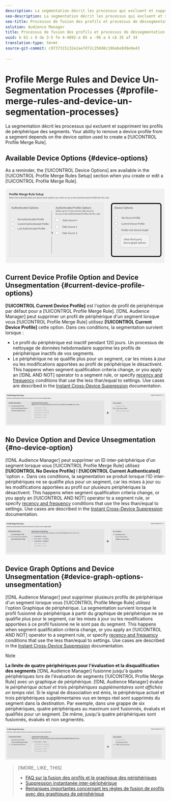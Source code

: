 ```yaml
---
description: La segmentation décrit les processus qui excluent et suppriment les profils de périphérique des segments. Votre capacité à supprimer un profil de périphérique d'un segment dépend de l'option de périphérique utilisée pour créer une règle de fusion de profils.
seo-description: La segmentation décrit les processus qui excluent et suppriment les profils de périphérique des segments. Votre capacité à supprimer un profil de périphérique d'un segment dépend de l'option de périphérique utilisée pour créer une règle de fusion de profils.
seo-title: Processus de fusion des profils et processus de déssegmentation des périphériques
solution: Audience Manager
title: Processus de fusion des profils et processus de déssegmentation des périphériques
uuid: b 61 c 6 de 3-5 fe 4-4892-a 05 a -96 a 4 cb 35 af 34
translation-type: tm+mt
source-git-commit: c9737315132e2ae7d72c250d8c196abe8d9e0e43

---
```



# Profile Merge Rules and Device Un-Segmentation Processes {#profile-merge-rules-and-device-un-segmentation-processes}

La segmentation décrit les processus qui excluent et suppriment les profils de périphérique des segments. Your ability to remove a device profile from a segment depends on the device option used to create a [!UICONTROL Profile Merge Rule].

## Available Device Options {#device-options}

As a reminder, the [!UICONTROL Device Options] are available in the [!UICONTROL Profile Merge Rules Setup] section when you create or edit a [!UICONTROL Profile Merge Rule].

![](assets/merge-rules-options.png)

## Current Device Profile Option and Device Unsegmentation {#current-device-profile-options}

**[!UICONTROL Current Device Profile]** est l&#39;option de profil de périphérique par défaut pour a [!UICONTROL Profile Merge Rule]. [!DNL Audience Manager] peut supprimer un profil de périphérique d&#39;un segment lorsque vous [!UICONTROL Profile Merge Rule] utilisez **[!UICONTROL Current Device Profile]** cette option. Dans ces conditions, la segmentation survient lorsque :

* Le profil du périphérique est inactif pendant 120 jours. Un processus de nettoyage de données hebdomadaire supprime les profils de périphérique inactifs de vos segments.
* Le périphérique ne se qualifie plus pour un segment, car les mises à jour ou les modifications apportées au profil de périphérique le désactivent. This happens when segment qualification criteria change, or you apply an [!DNL AND NOT] operator to a segment rule, or specify [recency and frequency](../../features/segments/recency-and-frequency.md) conditions that use the less than/equal to settings. Use cases are described in the [Instant Cross-Device Suppression](../../features/profile-merge-rules/instant-cross-device-suppression.md) documentation.

![](assets/single_device_use_case.png)

<!-- 

<p> <span class="keyword"> Audience Manager</span> can remove a device profile from a segment when your <span class="wintitle"> Profile Merge Rule</span> uses the <b><span class="uicontrol"> Current Device Profile</span></b> option. Under these conditions, unsegmentation happens when: </p> 
<p> 
 <ul id="ul_596501272A224228BD330DD56E01D973"> 
  <li id="li_E4FA1A5C722748CD82AE3A49FCBE86F6">The device profile has been inactive for 120-days. A weekly data cleanup process removes inactive device profiles from your segments. </li> 
  <li id="li_DB0CCD28425048D5B35309B8C2C384F9">The device no longer qualifies for a segment because updates or changes to the device profile disqualify it. This happens when segment qualification criteria change, or you apply an AND NOT operator to a segment rule, or specify <a href="../../features/segments/recency-and-frequency.md"> recency and frequency</a> conditions that use the less than/equal to settings. </li> 
 </ul> </p> 
<p style="text-align: center;"> <img src="assets/unsegment3.png" id="image_B55E5A5EB1964AA08C817211006294E1" /> </p>

 -->

## No Device Option and Device Unsegmentation {#no-device-option}

[!DNL Audience Manager] peut supprimer un ID inter-périphérique d&#39;un segment lorsque vous [!UICONTROL Profile Merge Rule] utilisez **[!UICONTROL No Device Profile]** l **[!UICONTROL Current Authenticated]** &#39;option +. Dans ces conditions, la segmentation se produit lorsque l&#39;ID inter-périphériques ne se qualifie plus pour un segment, car les mises à jour ou les modifications apportées au profil sur plusieurs périphériques la désactivent. This happens when segment qualification criteria change, or you apply an [!UICONTROL AND NOT] operator to a segment rule, or specify [recency and frequency](../../features/segments/recency-and-frequency.md) conditions that use the less than/equal to settings. Use cases are described in the [Instant Cross-Device Suppression](../../features/profile-merge-rules/instant-cross-device-suppression.md) documentation.

![](assets/no_device_use_case.png)

## Device Graph Options and Device Unsegmentation {#device-graph-options-unsegmentation}

[!DNL Audience Manager] peut supprimer plusieurs profils de périphérique d&#39;un segment lorsque vous [!UICONTROL Profile Merge Rule] utilisez l&#39;option Graphique de périphérique. La segmentation survient lorsque le profil fusionné du périphérique à partir du graphique de périphérique ne se qualifie plus pour le segment, car les mises à jour ou les modifications apportées à ce profil fusionné ne le sont pas du segment. This happens when segment qualification criteria change, or you apply an [!UICONTROL AND NOT] operator to a segment rule, or specify [recency and frequency](../../features/segments/recency-and-frequency.md) conditions that use the less than/equal to settings. Use cases are described in the [Instant Cross-Device Suppression](../../features/profile-merge-rules/instant-cross-device-suppression.md) documentation.

>[!NOTE]
>
>**La limite de quatre périphériques pour l&#39;évaluation et la disqualification des segments** [!DNL Audience Manager] fusionne jusqu&#39;à quatre périphériques lors de l&#39;évaluation de segments [!UICONTROL Profile Merge Rule] avec un graphique de périphérique. [!DNL Audience Manager] évalue le *périphérique actuel et trois périphériques supplémentaires sont affichés en temps réel*. Si le signal de dissociation est émis, le périphérique actuel et trois périphériques supplémentaires vus en temps réel sont supprimés du segment dans la destination. Par exemple, dans une grappe de six périphériques, quatre périphériques au maximum sont fusionnés, évalués et qualifiés pour un segment. De même, jusqu&#39;à quatre périphériques sont fusionnés, évalués et non segmentés.

![](assets/cross_device_workflow.png)

<!-- 

<p>Currently, <span class="keyword"> Audience Manager</span> <i>cannot </i> remove a device profile from a segment when your <span class="wintitle"> Profile Merge Rule</span> uses a device graph option. This applies to rules created with these <span class="wintitle"> Device Options</span> settings: </p> 
<p> 
 <ul id="ul_0923834C984F464E9AB12FF5A8773214"> 
  <li id="li_731F67B7A07342988B13D7F91ECA5A9E">Profile Link Device Graph. </li> 
  <li id="li_D1EFC6F124124E64A0732DD060F788BE">The <span class="keyword"> Adobe</span> device graph. </li> 
  <li id="li_CFD4189D4488432D92732532D23B30C7">Other third-party device graph options available that are available to you. </li> 
 </ul> </p> 
<p> Unlike the previous case above, using the AND NOT operator or less than/equal to settings won't remove all of the devices from a segment profile. However, you can unsegment device profiles if you create simple segment rules and apply unsegment logic in the destination that receives your data. The following sections walks you through different unsegmentation use cases. </p>

 -->



<!-- 

<p>This workaround shows you how to unsegment with Boolean <span class="wintitle"> AND NOT</span> logic when your <span class="wintitle"> Profile Merge Rule</span> uses a device graph option. This procedure uses separate, simple segments mapped to the same destination. In this case, you apply AND NOT logic on the destination rather than creating rules in Segment Builder. To set up unsegment rules for this use case: </p> 
<p> 
 <ol id="ol_677F0F9E6CB640079D9021DE66819916"> 
  <li id="li_95F898FDFB2D4F5395201FEA2E60A3AF">Create separate, single-trait segments as shown in the following example. <p style="text-align: center;"><img src="assets/unsegment1.png" id="image_9574D599F449482F8475D9AD2B725DE1" /> </p> </li> 
  <li id="li_3A9F6D8B3CBB4F65B9A06EEC3B265158">Map the segments to the same destination. In this case, we're sending these to <span class="keyword"> Media Optimizer</span>. </li> 
  <li id="li_092BB5887D0D4EE4B09F4B1C6703D454">Set AND NOT logic on the destination (<span class="keyword"> Media Optimizer</span>) rather than in <span class="keyword"> Audience Manager</span>. <p style="text-align: center;"><img src="assets/unsegment2.png" id="image_1E707693ABED41129F11F9FBA334DA58" /> </p> </li> 
 </ol> </p> 
<p> If you're not using <span class="keyword"> Media Optimizer</span>, apply AND NOT logic on whatever destination receives these segments. </p>

 -->



<!-- 

<p>This workaround shows you how to unsegment with the < = (less than/equal to) recency and frequency settings when your <span class="wintitle"> Profile Merge Rule</span> uses a device graph option. To set up unsegment rules for this use case: </p> 
<p> 
 <ol id="ol_DCBEE004B9FE40A881E4EC17FAEA50C2"> 
  <li id="li_DB8C1B6D5C5546E68769902A4F367966">Create a segment that contains a single trait and apply a > = (greater than/equal to) recency and frequency rule to the trait. <p style="text-align: center;"><img src="assets/unsegment4.png" id="image_38069E00B8E8435AAD6E4420CC788D1E" /> </p> </li> 
  <li id="li_0DC50960D83B4B27A40F0BC76B944E0B">Map the segment to a destination. In this case, we're sending the segment to <span class="keyword"> Media Optimizer</span>. </li> 
  <li id="li_FC23194A9FE54296914393F8067A6672">Set NOT logic on the destination (<span class="keyword"> Media Optimizer</span>) rather than in <span class="keyword"> Audience Manager</span>. Use NOT logic to exclude all devices that qualify for this segment from your campaign. <p style="text-align: center;"><img src="assets/unsegment5.png" id="image_BE4408DCB12041A191F208CB1807B9E6" /> </p> </li> 
 </ol> </p> 
<p> If you're not using <span class="keyword"> Media Optimizer</span>, apply NOT logic on whatever destination receives these segments. </p>

 -->

>[!MORE_ LIKE_ THIS]
>
>* [FAQ sur la fusion des profils et le graphique des périphériques](../../faq/faq-profile-merge.md)
>* [Suppression instantanée inter-périphérique](../../features/profile-merge-rules/instant-cross-device-suppression.md)
>* [Remarques importantes concernant les règles de fusion de profils avec des graphiques de périphérique](../../features/profile-merge-rules/considerations-pmr-device-graph.md)

